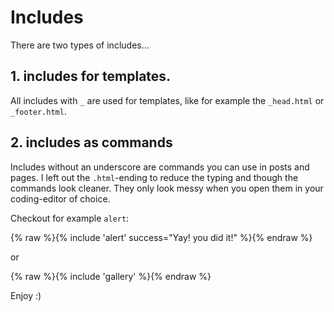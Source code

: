# Includes

There are two types of includes...



## 1. includes for templates.

All includes with `_` are used for templates, like for example the `_head.html` or `_footer.html`.



## 2. includes as commands

Includes without an underscore are commands you can use in posts and pages. I left out the `.html`-ending to reduce the typing and though the commands look cleaner. They only look messy when you open them in your coding-editor of choice.

Checkout for example `alert`:

{% raw %}{% include 'alert' success="Yay! you did it!" %}{% endraw %}

or

{% raw %}{% include 'gallery' %}{% endraw %}

Enjoy :)